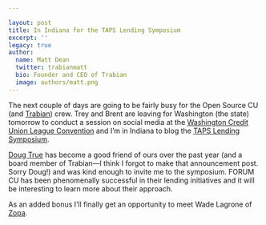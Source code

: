 ```yaml
---

layout: post
title: In Indiana for the TAPS Lending Symposium
excerpt: ''
legacy: true
author:
  name: Matt Dean
  twitter: trabianmatt
  bio: Founder and CEO of Trabian
  image: authors/matt.png
---
```


<p>The next couple of days are going to be fairly busy for the Open Source CU (and <a href="http://www.trabian.com">Trabian</a>) crew.  Trey and Brent are leaving for Washington (the state) tomorrow to conduct a session on social media at the <a href="http://www.waleague.org/convention.html">Washington Credit Union League Convention</a> and I&#8217;m in Indiana to blog the <a href="http://www.forumsolutions.com/symposium/default.htm"><span class="caps">TAPS</span> Lending Symposium</a>.</p>
<p><a href="http://www.dougtrue.net">Doug True</a> has become a good friend of ours over the past year (and a board member of Trabian&#8212;I think I forgot to make that announcement post.  Sorry Doug!) and was kind enough to invite me to the symposium.  <span class="caps">FORUM CU</span> has been phenomenally successful in their lending initiatives and it will be interesting to learn more about their approach.</p>
<p>As an added bonus I&#8217;ll finally get an opportunity to meet Wade Lagrone of <a href="http://www.zopa.com">Zopa</a>.</p>